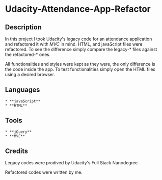 Udacity-Attendance-App-Refactor
===============================

## Description

In this project I took Udacity's legacy code for an attendance application and refactored it with *MVC* in mind. HTML, and javaScript files were refactored. To see the difference simply compare the legacy-\* files against the refactored-\* ones.

All functionalities and styles were kept as they were, the only difference is the code inside the app. To test functionalities simply open the HTML files using a desired browser.

## Languages

	* **javaScript**
	* **HTML**

## Tools

	* **jQuery**
	* **MVC**

## Credits

Legacy codes were prodived by Udacity's Full Stack Nanodegree.

Refactored codes were written by me.
